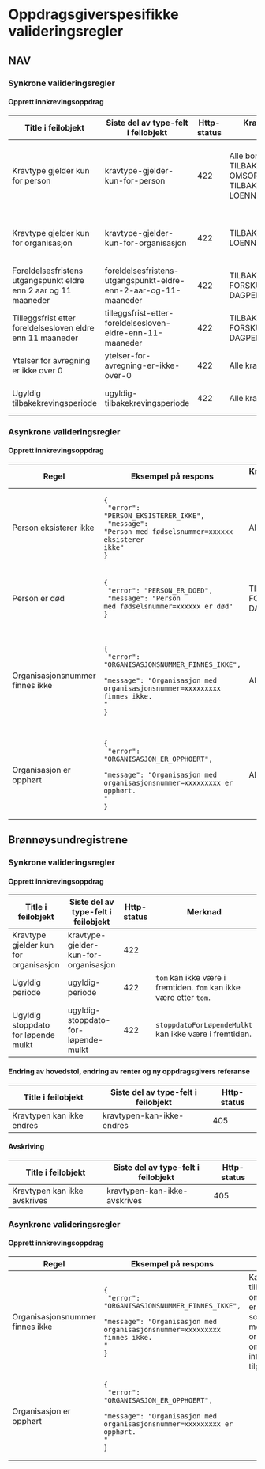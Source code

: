 # Oppdragsgiverspesifikke valideringsregler

## NAV

### Synkrone valideringsregler

#### Opprett innkrevingsoppdrag

| Title i feilobjekt                                              | Siste del av type-felt i feilobjekt                             | Http-status | Kravtyper regelen gjelder for                                                                   | Merknad                                                                                                                                   |
|-----------------------------------------------------------------|-----------------------------------------------------------------|-------------|-------------------------------------------------------------------------------------------------|-------------------------------------------------------------------------------------------------------------------------------------------|
| Kravtype gjelder kun for person                                 | kravtype-gjelder-kun-for-person                                 | 422         | Alle bortsett fra TILBAKEKREVING\_<br/>OMSORGSPENGER og TILBAKEKREVING\_<br/>LOENNSKOMPENSASJON | Alle kravtyper kan *kun* rettes mot personer, med unntak av TILBAKEKREVING\_<br/>OMSORGSPENGER og TILBAKEKREVING\_<br/>LOENNSKOMPENSASJON |  
| Kravtype gjelder kun for organisasjon                           | kravtype-gjelder-kun-for-organisasjon                           | 422         | TILBAKEKREVING\_<br/>LOENNSKOMPENSASJON                                                         | Det er kun kravtypen TILBAKEKREVING\_<br/>LOENNSKOMPENSASJON som *kun* kan rettes mot organisasjoner.                                     | 
| Foreldelsesfristens utgangspunkt eldre enn 2 aar og 11 maaneder | foreldelsesfristens-utgangspunkt-eldre-enn-2-aar-og-11-maaneder | 422         | TILBAKEKREVING\_<br/>FORSKUTTERTE\_<br/>DAGPENGER                                               |                                                                                                                                           | 
| Tilleggsfrist etter foreldelsesloven eldre enn 11 maaneder      | tilleggsfrist-etter-foreldelsesloven-eldre-enn-11-maaneder      | 422         | TILBAKEKREVING\_<br/>FORSKUTTERTE\_<br/>DAGPENGER                                               |                                                                                                                                           | 
| Ytelser for avregning er ikke over 0                            | ytelser-for-avregning-er-ikke-over-0                            | 422         | Alle kravtyper                                                                                  |                                                                                                                                           |
| Ugyldig tilbakekrevingsperiode                                  | ugyldig-tilbakekrevingsperiode                                  | 422         | Alle kravtyper                                                                                  | `tom` kan ikke være i fremtiden. `fom` kan ikke være etter `tom`.                                                                         |

### Asynkrone valideringsregler

#### Opprett innkrevingsoppdrag

| Regel                           | Eksempel på respons                                                                                                                                               | Kravtyper regelen gjelder for                     | Merknad                                                                                                                                                              |
|---------------------------------|-------------------------------------------------------------------------------------------------------------------------------------------------------------------|---------------------------------------------------|----------------------------------------------------------------------------------------------------------------------------------------------------------------------|
| Person eksisterer ikke          | <pre><code>{<br/>  "error": "PERSON_EKSISTERER_IKKE",<br/>  "message": "Person med fødselsnummer=xxxxxx eksisterer ikke"<br/>}</code></pre>                       | Alle                                              |                                                                                                                                                                      |
| Person er død                   | <pre><code>{<br/>  "error": "PERSON_ER_DOED",<br/>  "message": "Person med fødselsnummer=xxxxxx er død"<br/>}</code></pre>                                        | TILBAKEKREVING\_<br/>FORSKUTTERTE\_<br/>DAGPENGER | Det kan ikke rettes krav mot døde personer for kravtyper som er listet opp i kolonnen til venstre.                                                                   |
| Organisasjonsnummer finnes ikke | <pre><code>{<br/>  "error": "ORGANISASJONSNUMMER_FINNES_IKKE",<br/>  "message": "Organisasjon med organisasjonsnummer=xxxxxxxxx finnes ikke. "<br/>}</code></pre> | Alle                                              | Kan komme tilleggsinformasjon om at virksomheten er slettet, eller slettet som følge av dublett med nytt organisasjonsnummer om denne informasjonen er tilgjengelig. |
| Organisasjon er opphørt         | <pre><code>{<br/>  "error": "ORGANISASJON_ER_OPPHOERT",<br/>  "message": "Organisasjon med organisasjonsnummer=xxxxxxxxx er opphørt. "<br/>}</code></pre>         | Alle                                              |                                                                                                                                                                      |

## Brønnøysundregistrene

### Synkrone valideringsregler

#### Opprett innkrevingsoppdrag

| Title i feilobjekt                    | Siste del av type-felt i feilobjekt   | Http-status | Merknad                                                           |
|---------------------------------------|---------------------------------------|-------------|-------------------------------------------------------------------|
| Kravtype gjelder kun for organisasjon | kravtype-gjelder-kun-for-organisasjon | 422         |                                                                   | 
| Ugyldig periode                       | ugyldig-periode                       | 422         | `tom` kan ikke være i fremtiden. `fom` kan ikke være etter `tom`. |
| Ugyldig stoppdato for løpende mulkt   | ugyldig-stoppdato-for-løpende-mulkt   | 422         | `stoppdatoForLøpendeMulkt` kan ikke være i fremtiden.             |

#### Endring av hovedstol, endring av renter og ny oppdragsgivers referanse

| Title i feilobjekt        | Siste del av type-felt i feilobjekt | Http-status |
|---------------------------|-------------------------------------|-------------|
| Kravtypen kan ikke endres | kravtypen-kan-ikke-endres           | 405         |

#### Avskriving

| Title i feilobjekt           | Siste del av type-felt i feilobjekt | Http-status |
|------------------------------|-------------------------------------|-------------|
| Kravtypen kan ikke avskrives | kravtypen-kan-ikke-avskrives        | 405         |

### Asynkrone valideringsregler

#### Opprett innkrevingsoppdrag

| Regel                           | Eksempel på respons                                                                                                                                               | Merknad                                                                                                                                                              |
|---------------------------------|-------------------------------------------------------------------------------------------------------------------------------------------------------------------|----------------------------------------------------------------------------------------------------------------------------------------------------------------------|
| Organisasjonsnummer finnes ikke | <pre><code>{<br/>  "error": "ORGANISASJONSNUMMER_FINNES_IKKE",<br/>  "message": "Organisasjon med organisasjonsnummer=xxxxxxxxx finnes ikke. "<br/>}</code></pre> | Kan komme tilleggsinformasjon om at virksomheten er slettet, eller slettet som følge av dublett med nytt organisasjonsnummer om denne informasjonen er tilgjengelig. |
| Organisasjon er opphørt         | <pre><code>{<br/>  "error": "ORGANISASJON_ER_OPPHOERT",<br/>  "message": "Organisasjon med organisasjonsnummer=xxxxxxxxx er opphørt. "<br/>}</code></pre>         |                                                                                                                                                                      |
